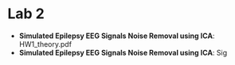 # Lab 2

*   **Simulated Epilepsy EEG Signals Noise Removal using ICA**: HW1_theory.pdf
*   **Simulated Epilepsy EEG Signals Noise Removal using ICA**: Sig
